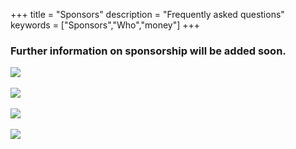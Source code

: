 +++
title = "Sponsors"
description = "Frequently asked questions"
keywords = ["Sponsors","Who","money"]
+++

<h3>Further information on sponsorship will be added soon.</h3>

<a href="http://www.ac21.org">
<img style="float: center;" src="/img/sponsors/AC21.png", class="sponsors">
</a>
<br>
<br>
<a href="https://www.adelaide.edu.au">
<img style="float: center;" src="/img/sponsors/UofA.png", class="sponsors">
</a>
<br>
<br>
<a href="http://www.canterbury.ac.nz/">
<img style="float: center;" src="/img/sponsors/UC.png", class="sponsors">
</a>
<br>
<br>
<a href="http://www.statsoc.org.au/">
<img style="float: center;" src="/img/sponsors/SAI.jpg", class="sponsors">
</a>
<br>
<br>